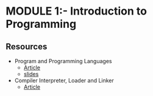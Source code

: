 
# MODULE 1:- Introduction to Programming
## Resources
 - Program and Programming Languages 
   -  [Article](https://github.com/Sushreesatarupa/cpp/tree/main/Module%201-%20Intro%20to%20Programming) 
   -  [slides](https://github.com/Sushreesatarupa/cpp/blob/main/Module%201-%20Intro%20to%20Programming/Introduction%20to%20programming.pdf)
 - Compiler Interpreter, Loader and Linker 
   - [Article](https://icarus.cs.weber.edu/~dab/cs1410/textbook/1.Basics/compiler_op.html)
